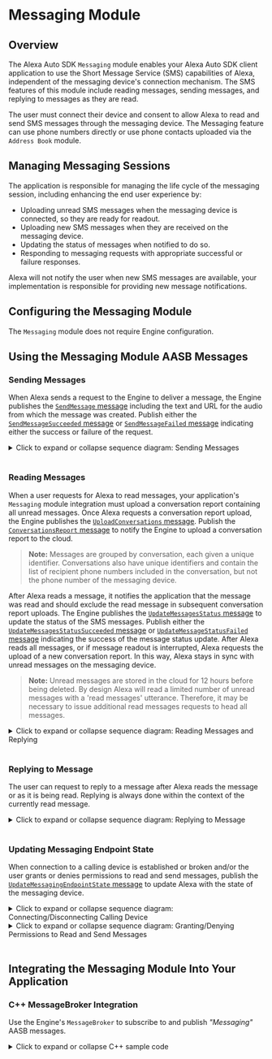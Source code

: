 # Messaging Module

## Overview

The Alexa Auto SDK `Messaging` module enables your Alexa Auto SDK client application to use the Short Message Service (SMS) capabilities of Alexa, independent of the messaging device's connection mechanism. The SMS features of this module include reading messages, sending messages, and replying to messages as they are read.

The user must connect their device and consent to allow Alexa to read and send SMS messages through the messaging device. The Messaging feature can use phone numbers directly or use phone contacts uploaded via the `Address Book` module.


## Managing Messaging Sessions

The application is responsible for managing the life cycle of the messaging session, including enhancing the end user experience by:

* Uploading unread SMS messages when the messaging device is connected, so they are ready for readout.
* Uploading new SMS messages when they are received on the messaging device.
* Updating the status of messages when notified to do so.
* Responding to messaging requests with appropriate successful or failure responses.

Alexa will not notify the user when new SMS messages are available, your implementation is responsible for providing new message notifications.


## Configuring the Messaging Module

The `Messaging` module does not require Engine configuration.

## Using the Messaging Module AASB Messages

### Sending Messages

When Alexa sends a request to the Engine to deliver a message, the Engine publishes the [`SendMessage` message](https://alexa.github.io/alexa-auto-sdk/docs/aasb/messaging/Messaging/index.html#sendmessage) including the text and URL for the audio from which the message was created. Publish either the [`SendMessageSucceeded` message](https://alexa.github.io/alexa-auto-sdk/docs/aasb/messaging/Messaging/index.html#sendmessagesucceeded) or [`SendMessageFailed` message](https://alexa.github.io/alexa-auto-sdk/docs/aasb/messaging/Messaging/index.html#sendmessagefailed) indicating either the success or failure of the request.

<details markdown="1"><summary>Click to expand or collapse sequence diagram: Sending Messages</summary>
<br></br>

![Sending Messages](./diagrams/aac-messaging-sending-messages.png)
</details>
</br>

### Reading Messages

When a user requests for Alexa to read messages, your application's `Messaging` module integration must upload a conversation report containing all unread messages. Once Alexa requests a conversation report upload, the Engine publishes the [`UploadConversations` message](https://alexa.github.io/alexa-auto-sdk/docs/aasb/messaging/Messaging/index.html#uploadconversations). Publish the [`ConversationsReport` message](https://alexa.github.io/alexa-auto-sdk/docs/aasb/messaging/Messaging/index.html#conversationsreport) to notify the Engine to upload a conversation report to the cloud.

>**Note:** Messages are grouped by conversation, each given a unique identifier. Conversations also have unique identifiers and contain the list of recipient phone numbers included in the conversation, but not the phone number of the messaging device.

After Alexa reads a message, it notifies the application that the message was read and should exclude the read message in subsequent conversation report uploads. The Engine publishes the [`UpdateMessagesStatus` message](https://alexa.github.io/alexa-auto-sdk/docs/aasb/messaging/Messaging/index.html#updatemessagesstatus) to update the status of the SMS messages. Publish either the [`UpdateMessagesStatusSucceeded` message](https://alexa.github.io/alexa-auto-sdk/docs/aasb/messaging/Messaging/index.html#updatemessagesstatussucceeded) or [`UpdateMessageStatusFailed` message](https://alexa.github.io/alexa-auto-sdk/docs/aasb/messaging/Messaging/index.html#updatemessagesstatusfailed) indicating the success of the message status update. After Alexa reads all messages, or if message readout is interrupted, Alexa requests the upload of a new conversation report. In this way, Alexa stays in sync with unread messages on the messaging device.

>**Note:** Unread messages are stored in the cloud for 12 hours before being deleted. By design Alexa will read a limited number of unread messages with a 'read messages' utterance. Therefore, it may be necessary to issue additional read messages requests to head all messages.

<details markdown="1"><summary>Click to expand or collapse sequence diagram: Reading Messages and Replying</summary>
<br></br>

![Reading messages](./diagrams/aac-messaging-reading-messages.png)
</details>
</br>

### Replying to Message

The user can request to reply to a message after Alexa reads the message or as it is being read. Replying is always done within the context of the currently read message.

<details markdown="1"><summary>Click to expand or collapse sequence diagram: Replying to Message</summary>
<br></br>

![Reply to message](./diagrams/aac-messaging-reply-message.png)
</details>
</br>

### Updating Messaging Endpoint State

When connection to a calling device is established or broken and/or the user grants or denies permissions to read and send messages, publish the [`UpdateMessagingEndpointState` message](https://alexa.github.io/alexa-auto-sdk/docs/aasb/messaging/Messaging/index.html#updatemessagingendpointstate) to update Alexa with the state of the messaging device.

<details markdown="1"><summary>Click to expand or collapse sequence diagram: Connecting/Disconnecting Calling Device</summary>
<br></br>

![Updating Messaging Endpoint State](./diagrams/aac-messaging-update-messaging-endpoint-state-connection.png)
</details>

<details markdown="1"><summary>Click to expand or collapse sequence diagram: Granting/Denying Permissions to Read and Send Messages</summary>
<br></br>

![Updating Messaging Endpoint State](./diagrams/aac-messaging-update-messaging-endpoint-state-permissions.png)
</details>
</br>


## Integrating the Messaging Module Into Your Application

### C++ MessageBroker Integration

Use the Engine's `MessageBroker` to subscribe to and publish *"Messaging"* AASB messages.

<details markdown="1"><summary>Click to expand or collapse C++ sample code</summary>

```cpp
#include <AACE/Core/MessageBroker.h>

#include <AASB/Message/Messaging/Messaging/ConnectionState.h>
#include <AASB/Message/Messaging/Messaging/ErrorCode.h>
#include <AASB/Message/Messaging/Messaging/PermissionState.h>

#include <AASB/Message/Messaging/Messaging/ConversationsReportMessage.h>
#include <AASB/Message/Messaging/Messaging/SendMessageMessage.h>
#include <AASB/Message/Messaging/Messaging/SendMessageFailedMessage.h>
#include <AASB/Message/Messaging/Messaging/SendMessageSucceededMessage.h>
#include <AASB/Message/Messaging/Messaging/UpdateMessagesStatusMessage.h>
#include <AASB/Message/Messaging/Messaging/UpdateMessagesStatusFailedMessage.h>
#include <AASB/Message/Messaging/Messaging/UpdateMessagesStatusSucceededMessage.h>
#include <AASB/Message/Messaging/Messaging/UpdateMessagingEndpointStateMessage.h>
#include <AASB/Message/Messaging/Messaging/UploadConversationsMessage.h>

#include <nlohmann/json.hpp>
using json = nlohmann::json;

class MyMessagingHandler {

  // Subscribe to messages from the Engine
  void MyMessagingHandler::subscribeToAASBMessages() {
    m_messageBroker->subscribe(
        [=](const std::string& message) { handleSendMessageMessage(message); },
        SendMessageMessage::topic(),
        SendMessageMessage::action());
    m_messageBroker->subscribe(
        [=](const std::string& message) { handleUpdateMessagesStatusMessage(message); },
        UpdateMessagesStatusMessage::topic(),
        UpdateMessagesStatusMessage::action());
    m_messageBroker->subscribe(
        [=](const std::string& message) { handleUploadConversationsMessage(message); },
        UploadConversationsMessage::topic(),
        UploadConversationsMessage::action());
  }

  // Handle the SendMessage message from the Engine
  void MyMessagingHandler::handleSendMessageMessage(const std::string& message) {
    SendMessageMessage msg = json::parse(message);
    sendMessage(msg.payload.token, msg.payload.message, msg.payload.recipients);
}

  // Handle the UpdateMessagesStatus message from the Engine
  void MyMessagingHandler::handleUpdateMessagesStatusMessage(const std::string& message) {
    UpdateMessagesStatusMessage msg = json::parse(message);
    updateMessagesStatus(msg.payload.token, msg.payload.conversationId, msg.payload.status);
  }

  // Handle the UploadConversations message from the Engine
  void MyMessagingHandler::handleUploadConversationsMessage(const std::string& message) {
    UploadConversationsMessage msg = json::parse(message);
    uploadConversations(msg.payload.token);
  }

  // To upload a conversations report to Alexa, publish a ConversationsReport message to the Engine
  void MyMessagingHandler::conversationsReport(
    const std::string& token,
    const std::string& conversations) {
    ConversationsReportMessage msg;
    msg.payload.token = token;
    msg.payload.conversations = conversations;
    m_messageBroker->publish(msg.toString());
  }

  // When the message fails to send, publish a SendMessageFailed message to the Engine
  void MyMessagingHandler::sendMessageFailed(
    const std::string& token,
    ErrorCode code,
    const std::string& message) {
    SendMessageFailedMessage msg;
    msg.payload.token = token;
    msg.payload.code = code;
    msg.payload.message = message;
    m_messageBroker->publish(msg.toString());
  }

  // When the message is successfully sent, publish a SendMessageSucceeded message to the Engine
  void MyMessagingHandler::sendMessageSucceeded(const std::string& token) {
    SendMessageSucceededMessage msg;
    msg.payload.token = token;
    m_messageBroker->publish(msg.toString());
  }

  // When the message status update fails, publish a UpdateMessagesStatusFailed message to the Engine
  void MyMessagingHandler::updateMessagesStatusFailed(
    const std::string& token,
    ErrorCode code,
    const std::string& message) {
    UpdateMessagesStatusFailedMessage msg;
    msg.payload.token = token;
    msg.payload.code = code;
    msg.payload.message = message;
    m_messageBroker->publish(msg.toString());
  }

  // When the message status update succeeds, publish an UpdateMessagesStatusSucceeded message to the Engine
  void MyMessagingHandler::updateMessagesStatusSucceeded(const std::string& token) {
    UpdateMessagesStatusSucceededMessage msg;
    msg.payload.token = token;
    m_messageBroker->publish(msg.toString());
  }

  // To update the messaging endpoint state, publish an UpdateMessagingEndpointState message to the Engine
  void MyMessagingHandler::updateMessagingEndpointState(
    ConnectionState connectionState,
    PermissionState sendPermission,
    PermissionState readPermission) {
    UpdateMessagingEndpointStateMessage msg;
    msg.payload.connectionState = connectionState;
    msg.payload.sendPermission = sendPermission;
    msg.payload.readPermission = readPermission;
    m_messageBroker->publish(msg.toString());
  }

  void MyMessagingHandler::sendMessage(
    const std::string& token,
    const std::string& message,
    const std::string& recipients) {
    // Parse list of recipients to extract the phone number(s)
    // Send message using the connected messaging device
    // Send response of the result using the received token

    // If message was sent successfully then call
    sendMessageSucceeded(token);
    // Otherwise, notify of error using code from @c ErrorCode enum and corresponding error message
    sendMessageFailed(token, ErrorCode::GENERIC_FAILURE, "Unable to send message");

  }

  void MyMessagingHandler::updateMessagesStatus(
    const std::string& token,
    const std::string& conversationId,
    const std::string& status) {
    // Remove unread messages specified in 'status' from the conversation that matches the 'conversationId'
    // Send response of the result using the received token

    // If messages status was updated successfully then call
    updateMessagesStatusSucceeded(token);
    // Otherwise, notify of error using code from @c ErrorCode enum and corresponding error message
    updateMessagesStatusFailed(token, ErrorCode::GENERIC_FAILURE, "Unable to update message status");
  }

  // Alexa is requesting that a conversation report is uploaded so it can sync up the
  // status of messages on the cloud
  void MyMessagingHandler::uploadConversations(const std::string& token) {
    conversationsReport(token, storedConversations);
  }

};

```

</details>
</br>
